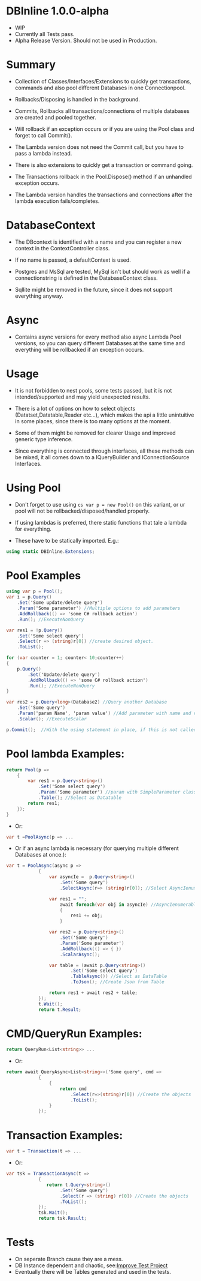 # DBInline 1.0.0-alpha

- WIP
- Currently all Tests pass.
- Alpha Release Version. Should not be used in Production.

# Summary

- Collection of Classes/Interfaces/Extensions to quickly get transactions,
  commands and also pool different Databases in one Connectionpool.
  
- Rollbacks/Disposing is handled in the background.

- Commits, Rollbacks all transactions/connections of multiple databases are created and pooled together.

- Will rollback if an exception occurs or if you are using the Pool class and forget to call Commit().

- The Lambda version does not need the Commit call, but you have to pass a lambda instead.

- There is also extensions to quickly get a transaction or command going.

- The Transactions rollback in the Pool.Dispose() method if an unhandled exception occurs.

- The Lambda version handles the transactions and connections after the lambda execution fails/completes.

# DatabaseContext

- The DBcontext is identified with a name and you can register a new context in the ContextController class.

- If no name is passed, a defaultContext is used.

- Postgres and MsSql are tested, MySql isn't but should work as well if a connectionstring is defined in the DatabaseContext class.

- Sqllite might be removed in the future, since it does not support everything anyway.

# Async

- Contains async versions for every method also async Lambda Pool versions,
  so you can query different Databases at the same time and everything will be rollbacked if an exception occurs.

# Usage

- It is not forbidden to nest pools, some tests passed, but it is not intended/supported and may yield unexpected results.

- There is a lot of options on how to select objects (Datatset,Datatable,Reader etc...),
  which makes the api a little unintuitive in some places, since there is too many options at the moment.

- Some of them might be removed for clearer Usage and improved generic type inference.

- Since everything is connected through interfaces, all these methods can be mixed,
  it all comes down to a IQueryBuilder and IConnectionSource Interfaces.

# Using Pool

- Don't forget to use using ```cs var p = new Pool()``` on this variant, or ur pool will not be rollbacked/disposed/handled properly.
- If using lambdas is preferred, there static functions that tale a lambda for everything.

- These have to be statically imported.
  E.g.: 
 ```cs
 using static DBInline.Extensions;
 ```

# Pool Examples

```cs
using var p = Pool(); 
var i = p.Query()
    .Set('Some update/delete query')
    .Param('Some parameter') //Multiple options to add parameters
    .AddRollback(() => 'some C# rollback action')
    .Run(); //ExecuteNonQuery

var res1 = !p.Query()
    .Set('Some select query')
    .Select(r => (string)r[0]) //create desired object.
    .ToList();

for (var counter = 1; counter< 10;counter++)
{
    p.Query()
        .Set('Update/delete query')
        .AddRollback(() => 'some C# rollback action')
        .Run(); //ExecuteNonQuery
}

var res2 = p.Query<long>(Database2) //Query another Database
    .Set('Some query')
    .Param('param Name', 'param value') //Add parameter with name and value
    .Scalar(); //ExecuteScalar

p.Commit();  //With the using statement in place, if this is not called everything will be rollbacked.
```
# Pool lambda Examples:
```cs
return Pool(p =>
    {
        var res1 = p.Query<string>()
            .Set('Some select query')
            .Param('Some parameter') //param with SimpleParameter class can also be called with (name,value).
            .Table(); //Select as Datatable
        return res1;
    });
}          
```
- Or:
```cs
var t =PoolAsync(p => ...            
```        
- Or if an async lambda is necessary (for querying multiple different Databases at once.):            
```cs 
var t = PoolAsync(async p =>
            {
                var asyncIe =  p.Query<string>() 
                    .Set('Some query')
                    .SelectAsync(r=> (string)r[0]); //Select AsyncIenumerable.

                var res1 = "";
                    await foreach(var obj in asyncIe) //AsyncIenumerable
                    {
                        res1 += obj;
                    }

                var res2 = p.Query<string>()
                    .Set('Some query')
                    .Param('Some parameter')
                    .AddRollback(() => { })
                    .ScalarAsync();

                var table = (await p.Query<string>()
                        .Set('Some select query')
                        .TableAsync()) //Select as DataTable
                        .ToJson(); //Create Json from Table

                return res1 + await res2 + table;
            });
            t.Wait();
            return t.Result;
```

# CMD/QueryRun Examples:
```cs
return QueryRun<List<string>> ...
```
- Or:
```cs
return await QueryAsync<List<string>>('Some query', cmd =>
            {
                {
                    return cmd
                        .Select(r=>(string)r[0]) //Create the objects
                        .ToList();
                }
            });

```

# Transaction Examples:
```cs
var t = Transaction(t => ...
```
- Or:
```cs
var tsk = TransactionAsync(t =>
            {
               return t.Query<string>()
                    .Set('Some query')
                    .Select(r => (string) r[0]) //Create the objects
                    .ToList();
            });
            tsk.Wait();
            return tsk.Result;
```

# Tests

- On seperate Branch cause they are a mess.
- DB Instance dependent and chaotic, see:[Improve Test Project](https://github.com/NicoZweifel/DBInline/issues/1)
- Eventually there will be Tables generated and used in the tests.
